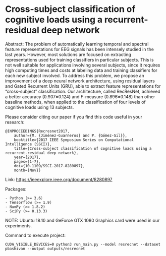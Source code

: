 # Cross-subject classification of cognitive loads using a recurrent-residual deep network

Abstract: The problem of automatically learning temporal and spectral feature representations for EEG signals has been intensely studied in the last years. However, most solutions are focused on extracting representations used for training classifiers in particular subjects. This is not well suitable for applications involving several subjects, since it requires high computing times and costs at labeling data and training classifiers for each new subject involved. To address this problem, we propose an improvement of a deep neural network architecture, using residual layers and Gated Recurrent Units (GRU), able to extract feature representations for “cross-subject” classification. Our architecture, called RecResNet, achieved a better accuracy (0.907±0.124) and F-measure (0.896±0.148) than other baseline methods, when applied to the classification of four levels of cognitive loads using 13 subjects.

	

Please consider citing our paper if you find this code useful in your research:
	
	@INPROCEEDINGS{Recresnet2017, 
		author={M. {Jiménez-Guarneros} and P. {Gómez-Gil}}, 
		booktitle={2017 IEEE Symposium Series on Computational Intelligence (SSCI)}, 
		title={Cross-subject classification of cognitive loads using a recurrent-residual deep network}, 
		year={2017}, 
		pages={1-7}, 
		doi={10.1109/SSCI.2017.8280897}, 
		month={Nov}}

Link: https://ieeexplore.ieee.org/document/8280897


Packages:

	- Python (>= 3.6)
	- Tensorflow (>= 1.9)
	- NumPy (>= 1.8.2)
	- SciPy (>= 0.13.3)

NOTE: Ubuntu 18.10 and GeForce GTX 1080 Graphics card were used in our experiments.


Command to execute project:

	CUDA_VISIBLE_DEVICES=0 python3 run_main.py --model resrecnet --dataset pbashivan --output outputs/resrecnet
